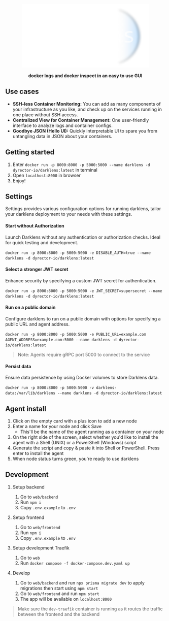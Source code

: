 <p align="center">
    <picture>
    <source media="(prefers-color-scheme: dark)" srcset="docs/darklens_logo_horizontal_transparent.png">
    <source media="(prefers-color-scheme: light)" srcset="docs/darklens_logo_horizontal_light.png">
    <img alt="darklens logo" src="docs/darklens_logo_horizontal_transparent.png" width="400">
    </picture>
</p>

<p align="center"><b>docker logs and docker inspect in an easy to use GUI</b></p>

## Use cases

-   **SSH-less Container Monitoring:** You can add as many components of your infrastructure as you like, and check up on the services running in one place without SSH access.
-   **Centralized View for Container Management:** One user-friendly interface to analyze logs and container configs.
-   **Goodbye JSON (Hello UI):** Quickly interpretable UI to spare you from untangling data in JSON about your containers.

## Getting started

1. Enter `docker run -p 8000:8000 -p 5000:5000 --name darklens -d dyrector-io/darklens:latest` in terminal
2. Open `localhost:8000` in browser
3. Enjoy!

## Settings

Settings provides various configuration options for running darklens, tailor your darklens deployment to your needs with these settings.

#### Start without Authorization

Launch Darklens without any authentication or authorization checks. Ideal for quick testing and development.

`docker run -p 8000:8000 -p 5000:5000 -e DISABLE_AUTH=true --name darklens -d dyrector-io/darklens:latest`

#### Select a stronger JWT secret

Enhance security by specifying a custom JWT secret for authentication.

`docker run -p 8000:8000 -p 5000:5000 -e JWT_SECRET=supersecret --name darklens -d dyrector-io/darklens:latest`

#### Run on a public domain

Configure darklens to run on a public domain with options for specifying a public URL and agent address.

`docker run -p 8000:8000 -p 5000:5000 -e PUBLIC_URL=example.com AGENT_ADDRESS=example.com:5000 --name darklens -d dyrector-io/darklens:latest`

> Note: Agents require gRPC port 5000 to connect to the service

#### Persist data

Ensure data persistence by using Docker volumes to store Darklens data.

`docker run -p 8000:8000 -p 5000:5000 -v darklens-data:/var/lib/darklens --name darklens -d dyrector-io/darklens:latest`

## Agent install

1. Click on the empty card with a plus icon to add a new node
2. Enter a name for your node and click Save
    - This'll be the name of the agent running as a container on your node
3. On the right side of the screen, select whether you'd like to install the agent with a Shell (UNIX) or a PowerShell (Windows) script
4. Generate the script and copy & paste it into Shell or PowerShell. Press enter to install the agent
5. When node status turns green, you're ready to use darklens

## Development

1. Setup backend

    1. Go to `web/backend`
    2. Run `npm i`
    3. Copy `.env.example` to `.env`

2. Setup frontend

    1. Go to `web/frontend`
    2. Run `npm i`
    3. Copy `.env.example` to `.env`

3. Setup development Traefik

    1. Go to `web`
    2. Run `docker compose -f docker-compose.dev.yaml up`

4. Develop

    1. Go to `web/backend` and run `npx prisma migrate dev` to apply migrations then start using `npm start`
    2. Go to `web/frontend` and run `npm start`
    3. The app will be available on `localhost:8000`

> Make sure the `dev-traefik` container is running as it routes the traffic between the frontend and the backend
